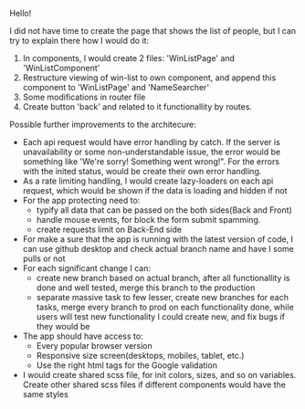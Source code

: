 Hello!

I did not have time to create the page that shows the list of people, but I can try to explain there
how I would do it:
1) In components, I would create 2 files: 'WinListPage' and 'WinListComponent'
2) Restructure viewing of win-list to own component, and append this component to 'WinListPage' and 'NameSearcher'
3) Some modifications in router file
4) Create button 'back' and related to it functionallity by routes.

Possible further improvements to the architecure:
- Each api request would have error handling by catch. If the server is unavailability or some non-understandable
  issue, the error would be something like 'We're sorry! Something went wrong!". For the errors with the inited
  status, would be create their own error handling.
- As a rate limiting handling, I would create lazy-loaders on each api request, which would be shown if the data
 is loading and hidden if not
- For the app protecting need to:
  - typify all data that can be passed on the both sides(Back and Front)
  - handle mouse events, for block the form submit spamming.
  - create requests limit on Back-End side
- For make a sure that the app is running with the latest version of code, I can use github desktop and 
  check actual branch name and have I some pulls or not
- For each significant change I can:
  - create new branch based on actual branch, after all functionallity is done and well tested, merge this 
    branch to the production
  - separate massive task to few lesser, create new branches for each tasks, merge every branch to prod
    on each functionality done, while users will test new functionality I could create new, and fix bugs if
    they would be
- The app should have access to:
  - Every popular browser version
  - Responsive size screen(desktops, mobiles, tablet, etc.)
  - Use the right html tags for the Google validation
- I would create shared scss file, for init colors, sizes, and so on variables. Create other shared scss files
  if different components would have the same styles
